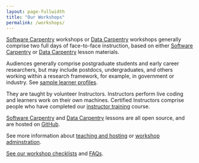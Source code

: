 ```yaml
---
layout: page-fullwidth
title: "Our Workshops"
permalink: /workshops/
---
```


<a href="https://software-carpentry.org/workshops/">Software Carpentry</a> workshops 
or <a href="http://www.datacarpentry.org/workshops/">Data Carpentry</a> workshops generally 
comprise two full days of face-to-face instruction, based on 
either <a href="https://software-carpentry.org/lessons">Software Carpentry</a> 
or <a href="http://www.datacarpentry.org/lessons">Data Carpentry</a> lesson materials. 

Audiences generally comprise postgraduate students and early career researchers, but may include postdocs, undergraduates, and
others working within a research framework, for example, in government or industry. See [sample learner profiles](https://software-carpentry.org/audience).

They are taught by volunteer Instructors. Instructors perform live coding and learners work on their own machines. Certified 
Instructors comprise people who 
have completed our <a href="http://carpentries.github.io/instructor-training/">instructor training</a> course. 

<a href="https://software-carpentry.org/lessons">Software Carpentry</a> 
and <a href="http://www.datacarpentry.org/lessons">Data Carpentry</a> lessons are all 
open source, and are hosted on <a href="https://github.com/">GitHub</a>. 

See more information about [teaching and hosting](https://docs.carpentries.org/topic_folders/hosts_instructors/index.html) 
or [workshop adminstration](https://docs.carpentries.org/topic_folders/workshop_administration/index.html). 

<a href="http://docs.carpentries.org/topic_folders/hosts_instructors/hosts_instructors_checklist.html">See 
our workshop checklists</a> and <a href="https://info.carpentries.org/">FAQs</a>.
  
